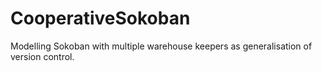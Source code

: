 CooperativeSokoban
==================

Modelling Sokoban with multiple warehouse keepers as generalisation of version control.
